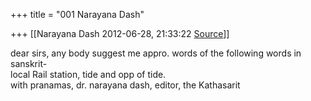 +++
title = "001 Narayana Dash"

+++
[[Narayana Dash	2012-06-28, 21:33:22 [Source](https://groups.google.com/g/bvparishat/c/Y68JgH6LUG0)]]



dear sirs, any body suggest me appro. words of the following words in sanskrit-  
local Rail station, tide and opp of tide.  
with pranamas, dr. narayana dash, editor, the Kathasarit  

